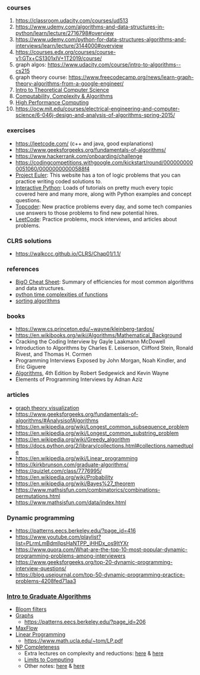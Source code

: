 ### courses
1. https://classroom.udacity.com/courses/ud513
1. https://www.udemy.com/algorithms-and-data-structures-in-python/learn/lecture/2716798#overview
1. https://www.udemy.com/python-for-data-structures-algorithms-and-interviews/learn/lecture/3144000#overview
1. https://courses.edx.org/courses/course-v1:GTx+CS1301xIV+1T2019/course/
1. graph algos: https://www.udacity.com/course/intro-to-algorithms--cs215
1. graph theory course: https://www.freecodecamp.org/news/learn-graph-theory-algorithms-from-a-google-engineer/
1. [Intro to Theoretical Computer Science](https://www.udacity.com/course/intro-to-theoretical-computer-science--cs313)
1. [Computability, Complexity & Algorithms](https://www.udacity.com/course/computability-complexity-algorithms--ud061)
1. [High Performance Computing](https://www.udacity.com/course/high-performance-computing--ud281)
1. https://ocw.mit.edu/courses/electrical-engineering-and-computer-science/6-046j-design-and-analysis-of-algorithms-spring-2015/

### exercises
- https://leetcode.com/ (c++ and java, good explanations)
- https://www.geeksforgeeks.org/fundamentals-of-algorithms/
- https://www.hackerrank.com/onboarding/challenge
- https://codingcompetitions.withgoogle.com/kickstart/round/0000000000051060/00000000000588f4
- [Project Euler](https://projecteuler.net/): This website has a ton of logic problems that you can practice writing coded solutions to.
- [Interactive Python](http://interactivepython.org/runestone/static/pythonds/index.html): Loads of tutorials on pretty much every topic covered here and many more, along with Python examples and concept questions.
- [Topcoder](https://www.topcoder.com/): New practice problems every day, and some tech companies use answers to those problems to find new potential hires.
- [LeetCode](https://leetcode.com/): Practice problems, mock interviews, and articles about problems.

### CLRS solutions
- https://walkccc.github.io/CLRS/Chap01/1.1/

### references
- [BigO Cheat Sheet](http://bigocheatsheet.com/): Summary of efficiencies for most common algorithms and data structures.
- [python time complexities of functions](https://wiki.python.org/moin/TimeComplexity)
- [sorting algorithms](https://en.wikipedia.org/wiki/Sorting_algorithm#Comparison_of_algorithms)

### books
- https://www.cs.princeton.edu/~wayne/kleinberg-tardos/
- https://en.wikibooks.org/wiki/Algorithms/Mathematical_Background
- Cracking the Coding Interview by Gayle Laakmann McDowell
- Introduction to Algorithms by Charles E. Leiserson, Clifford Stein, Ronald Rivest, and Thomas H. Cormen
- Programming Interviews Exposed by John Morgan, Noah Kindler, and Eric Giguere
- [Algorithms](https://algs4.cs.princeton.edu/home/), 4th Edition by Robert Sedgewick and Kevin Wayne
- Elements of Programming Interviews by Adnan Aziz

### articles
- [graph theory visualization](https://d3gt.com/unit.html?k-colorable)
- https://www.geeksforgeeks.org/fundamentals-of-algorithms/#AnalysisofAlgorithms
- https://en.wikipedia.org/wiki/Longest_common_subsequence_problem
- https://en.wikipedia.org/wiki/Longest_common_substring_problem
- https://en.wikipedia.org/wiki/Greedy_algorithm
- https://docs.python.org/2/library/collections.html#collections.namedtuple
- https://en.wikipedia.org/wiki/Linear_programming
- https://kirkbrunson.com/graduate-algorithms/
- https://quizlet.com/class/7776995/
- https://en.wikipedia.org/wiki/Probability 
- https://en.wikipedia.org/wiki/Bayes%27_theorem 
- https://www.mathsisfun.com/combinatorics/combinations-permutations.html 
- https://www.mathsisfun.com/data/index.html 

### Dynamic programming
- https://patterns.eecs.berkeley.edu/?page_id=416
- https://www.youtube.com/playlist?list=PLrmLmBdmIlpsHaNTPP_jHHDx_os9ItYXr
- https://www.quora.com/What-are-the-top-10-most-popular-dynamic-programming-problems-among-interviewers
- https://www.geeksforgeeks.org/top-20-dynamic-programming-interview-questions/
- https://blog.usejournal.com/top-50-dynamic-programming-practice-problems-4208fed71aa3


### [Intro to Graduate Algorithms](https://www.udacity.com/course/introduction-to-graduate-algorithms--ud401)
- [Bloom filters](https://www.youtube.com/playlist?list=PLh3YtBkyU3oqzNTTmjOn-vl8Jbo6T_AVt)
- [Graphs](https://www.youtube.com/playlist?list=PLh3YtBkyU3orK99jfmPlQDIC_g-gD87mI)
  - https://patterns.eecs.berkeley.edu/?page_id=206
- [MaxFlow](https://www.youtube.com/playlist?list=PLh3YtBkyU3oqaMVoF-EbaqK1xqLv948V_)
- [Linear Programming](https://www.youtube.com/playlist?list=PLh3YtBkyU3oohjEp533ScBYUh-hIP2gU6)
  - https://www.math.ucla.edu/~tom/LP.pdf
- [NP Completeness](https://www.youtube.com/playlist?list=PLh3YtBkyU3oqZO7NOjbjlA-Jz7vZv40_2)
  - Extra lectures on complexity and reductions: [here](https://ocw.mit.edu/courses/electrical-engineering-and-computer-science/6-046j-design-and-analysis-of-algorithms-spring-2015/lecture-videos/lecture-16-complexity-p-np-np-completeness-reductions/) & [here](https://www.youtube.com/watch?v=YX40hbAHx3s)
  - [Limits to Computing](https://www.ida.liu.se/opendsa/OpenDSA/Books/Everything/html/index.html#limits-to-computing)
  - Other notes: [here](https://ocw.mit.edu/courses/electrical-engineering-and-computer-science/6-046j-design-and-analysis-of-algorithms-spring-2015/lecture-videos/lecture-16-complexity-p-np-np-completeness-reductions) & [here](https://drive.google.com/open?id=1qGqq0pflWUA15B0d47wNsTdVbAUCx1kv)
